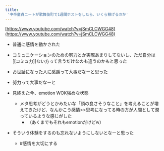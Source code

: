 ```yaml
---
title:
 '中卒童貞ニートが歌舞伎町で1週間ホストをしたら、いくら稼げるのか'
---
```


[https://www.youtube.com/watch?v=jSmCLCWGG48](https://www.youtube.com/watch?v=jSmCLCWGG48)
- 普通に感情を動かされた

- コミュニケーションのための努力とか実際あまりしてないし、ただ自分は[[コミュ力]]ない方って言うだけなのも違うのかもと思った
- お世話になった人に感謝って大事だなーと思った
- 努力って大事だなーと

- 見終えた今、emotion WOK強めな状態
    - メタ思考がどうとかみたいな「頭の良さそうなこと」を考えることが増えてきたけど、なんかこう感情>>思考になってる時の方が人間として潤っているような感じがした
        - （あくまでもそれもemotionだけどw）
- そういう体験をするのも忘れないようにしないとなーと思った
    - #感情を大切にする

